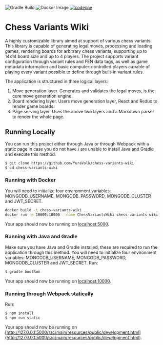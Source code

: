 ![Gradle Build](https://github.com/YuraVolk/chess-variants-wiki/actions/workflows/gradle-build.yml/badge.svg)
![Docker Image](https://github.com/YuraVolk/chess-variants-wiki/actions/workflows/docker-image.yml/badge.svg)
[![codecov](https://codecov.io/gh/YuraVolk/chess-variants-wiki/graph/badge.svg?token=R9I7ISNHJ4)](https://codecov.io/gh/YuraVolk/chess-variants-wiki)
# Chess Variants Wiki

A highly customizable library aimed at support of various chess variants.
This library is capable of generating legal moves, processing and loading games, rendering boards for arbitrary chess variants, supporting up to 14x14 board size and up to 4 players. The project supports variant configuration through variant rules and FEN data tags, as well as game metadata information and basic computer-controlled players capable of playing every variant possible to define through built-in variant rules.

The application is structured in three logical layers:
1. Move generation layer. Generates and validates the legal moves, is the core move generation engine.
2. Board rendering layer. Users move generation layer, React and Redux to render game boards.
3. Page serving layer. Uses the above two layers and a Markdown parser to render the whole page.

## Running Locally

You can run this project either through Java or through Webpack with a static page in case you do not have / are unable to install Java and Gradle and execute this method.
```sh
$ git clone https://github.com/YuraVolk/chess-variants-wiki
$ cd chess-variants-wiki
```

### Running with Docker
You will need to initialize four environment variables: MONGODB_USERNAME, MONGODB_PASSWORD, MONGODB_CLUSTER and JWT_SECRET.

```sh
docker build -t chess-variants-wiki .
docker run -p 10000:10000 --name ChessVariantsWiki chess-variants-wiki
```

Your app should now be running on [localhost:5000](http://localhost:5000/).

### Running with Java and Gradle
Make sure you have Java and Gradle installed, these are required to run the application through this method.
You will need to initialize four environment variables: MONGODB_USERNAME, MONGODB_PASSWORD, MONGODB_CLUSTER and JWT_SECRET.
Run:
```sh
$ gradle bootRun
```

Your app should now be running on [localhost:10000](http://localhost:10000/).

### Running through Webpack statically

Run:
```sh
$ npm install
$ npm run static
```

Your app should now be running on [http://127.0.0.1:5000/src/main/resources/public/development.html](http://127.0.0.1:5000/src/main/resources/public/development.html).
